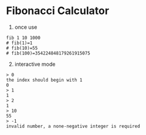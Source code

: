 # Fibonacci Calculator

1. once use

```shell
fib 1 10 1000
# fib(1)=1
# fib(10)=55
# fib(100)=354224848179261915075
```

2. interactive mode

```shell
> 0
the index should begin with 1
0
> 1
1
> 2
1
> 10
55
> -1
invalid number, a none-negative integer is required
```
